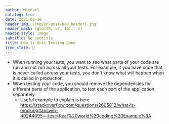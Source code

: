 ```yaml
---
author: Michael
catalog: true
date: 2021-05-16
header_img: /img/in-post/new_header1.jpg
header_mask: rgba(40, 57, 101, .4)
header_style: image
subtitle: No subtitle
title: How is Unit Testing Done
tree_state: 🌱
---
```


- When running your tests, you want to see what parts of your code are run and not run across all your tests. For example, if you have code that is never called across your tests, you don't know what will happen when it is called in production.
- When testing your code, you should remove the dependencies for different parts of the application, to test each part of the application separately.
	- Useful example to explain is here https://stackoverflow.com/questions/2665812/what-is-mocking#answer-40244095:~:text=Real%20world%20coding%20Example%3A